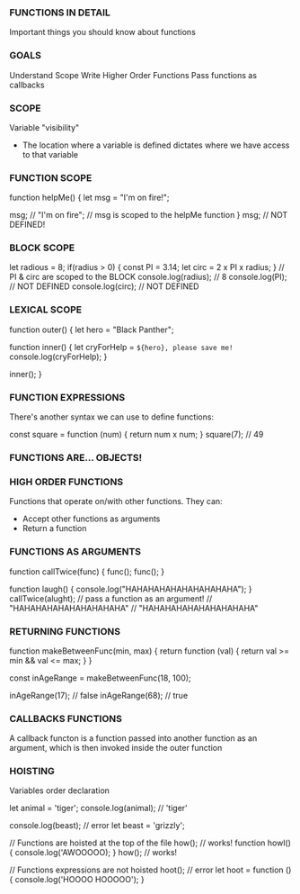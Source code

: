 ### FUNCTIONS IN DETAIL

Important things you should know about functions

### GOALS

Understand Scope
Write Higher Order Functions
Pass functions as callbacks

### SCOPE

Variable "visibility"

- The location where a variable is defined dictates
  where we have access to that variable

### FUNCTION SCOPE

function helpMe() {
let msg = "I'm on fire!";

msg; // "I'm on fire";
// msg is scoped to the helpMe function
}
msg; // NOT DEFINED!

### BLOCK SCOPE

let radious = 8;
if(radius > 0) {
const PI = 3.14;
let circ = 2 x PI x radius;
}
// PI & circ are scoped to the BLOCK
console.log(radius); // 8
console.log(PI); // NOT DEFINED
console.log(circ); // NOT DEFINED

### LEXICAL SCOPE

function outer() {
let hero = "Black Panther";

function inner() {
let cryForHelp = `${hero}, please save me!`
console.log(cryForHelp);
}

inner();
}

### FUNCTION EXPRESSIONS

There's another syntax we can use to define functions:

const square = function (num) {
return num x num;
}
square(7); // 49

### FUNCTIONS ARE... OBJECTS!

### HIGH ORDER FUNCTIONS

Functions that operate on/with other functions. They can:

- Accept other functions as arguments
- Return a function

### FUNCTIONS AS ARGUMENTS

function callTwice(func) {
func();
func();
}

function laugh() {
console.log("HAHAHAHAHAHAHAHAHAHA");
}
callTwice(alught); // pass a function as an argument!
// "HAHAHAHAHAHAHAHAHAHA"
// "HAHAHAHAHAHAHAHAHAHA"

### RETURNING FUNCTIONS

function makeBetweenFunc(min, max) {
return function (val) {
return val >= min && val <= max;
}
}

const inAgeRange = makeBetweenFunc(18, 100);

inAgeRange(17); // false
inAgeRange(68); // true

### CALLBACKS FUNCTIONS

A callback functon is a function passed into another
function as an argument, which is then invoked inside
the outer function

### HOISTING

Variables order declaration

let animal = 'tiger';
console.log(animal); // 'tiger'

console.log(beast); // error
let beast = 'grizzly';

// Functions are hoisted at the top of the file
how(); // works!
function howl() {
console.log('AWOOOOO);
}
how(); // works!

// Functions expressions are not hoisted
hoot(); // error
let hoot = function () {
console.log('HOOOO HOOOOO');
}
